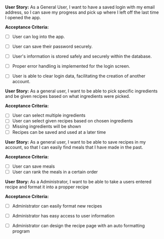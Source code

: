 **User Story:**
As a General User, I want to have a saved login with my email address, so I can save my progress and pick up where I left off the last time I opened the app.

**Acceptance Criteria:**
- [ ] User can log into the app.
- [ ] User can save their password securely.
- [ ] User's information is stored safely and securely within the database.
- [ ] Proper error handling is implemented for the login screen.
- [ ] User is able to clear login data, facilitating the creation of another account.


**User Story:**
As a general user, I want to be able to pick specific ingredients and be given recipes based on what ingredients were picked.

**Acceptance Criteria:**
 - [ ] User can select multiple ingredients
 - [ ] User can select given recipes based on chosen ingredients
 - [ ] Missing ingredients will be shown
 - [ ] Recipes can be saved and used at a later time

**User Story:**
As a general user, I want to be able to save recipes in my account, so that I can easily find meals that I have made in the past.

**Acceptance Criteria:**
- [ ] User can save meals
- [ ] User can rank the meals in a certain order

**User Story:**
As a Administrator, I want to be able to take a users entered recipe and format it into a propper recipe

**Acceptance Criteria:**
- [ ] Administrator can easily format new recipes
- [ ] Administrator has easy access to user information
- [ ] Administrator can design the recipe page with an auto formatting program

